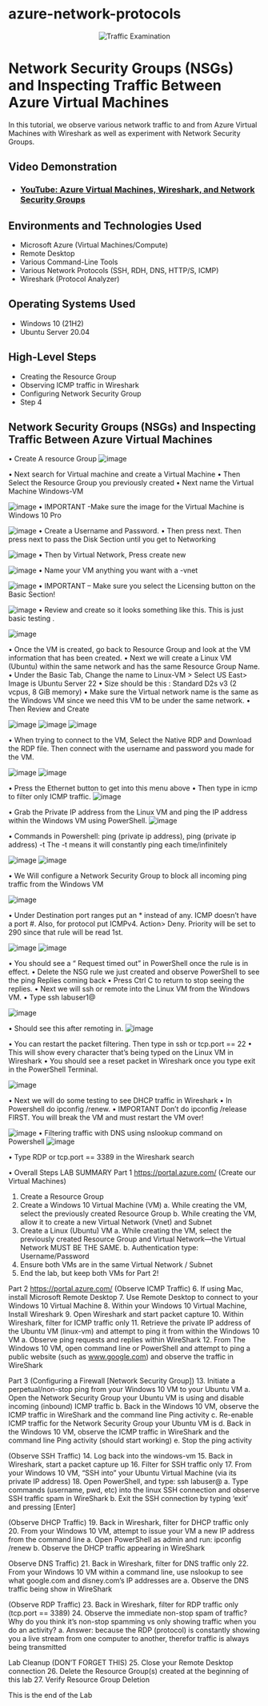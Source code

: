 # azure-network-protocols
<p align="center">
<img src="https://i.imgur.com/Ua7udoS.png" alt="Traffic Examination"/>
</p>

<h1>Network Security Groups (NSGs) and Inspecting Traffic Between Azure Virtual Machines</h1>
In this tutorial, we observe various network traffic to and from Azure Virtual Machines with Wireshark as well as experiment with Network Security Groups. <br />


<h2>Video Demonstration</h2>

- ### [YouTube: Azure Virtual Machines, Wireshark, and Network Security Groups](https://www.youtube.com)

<h2>Environments and Technologies Used</h2>

- Microsoft Azure (Virtual Machines/Compute)
- Remote Desktop
- Various Command-Line Tools
- Various Network Protocols (SSH, RDH, DNS, HTTP/S, ICMP)
- Wireshark (Protocol Analyzer)

<h2>Operating Systems Used </h2>

- Windows 10 (21H2)
- Ubuntu Server 20.04

<h2>High-Level Steps</h2>

- Creating the Resource Group
- Observing ICMP traffic in Wireshark
- Configuring Network Security Group
- Step 4

<h2>Network Security Groups (NSGs) and Inspecting Traffic Between Azure Virtual Machines</h2>

•	Create A resource Group
![image](https://github.com/user-attachments/assets/2ad0eb33-fec5-4d8a-a9b3-a636f0e5e20e)

•	Next search for Virtual machine and create a Virtual Machine
•	Then Select the Resource Group you previously created
•	Next name the Virtual Machine Windows-VM 

![image](https://github.com/user-attachments/assets/dae2e83b-15c3-4189-983f-1d7c3d87ee27)
•	IMPORTANT -Make sure the image for the Virtual Machine is Windows 10 Pro 

![image](https://github.com/user-attachments/assets/e9f66618-903d-4c5a-9cc6-7eb259f6f0cb)
•	Create a Username and Password.
•	Then press next. Then press next to pass the Disk Section until you get to Networking

![image](https://github.com/user-attachments/assets/9863c290-b7f8-4c00-a5f9-4a5222b9ddb5)
•	Then by Virtual Network, Press create new

![image](https://github.com/user-attachments/assets/46efa3d8-4a5f-4f53-90dd-3e0163bf21a6)
•	Name your VM anything you want with a -vnet 

![image](https://github.com/user-attachments/assets/60e0ad3c-d501-4449-92a9-2b16468e117f)
•	IMPORTANT – Make sure you select the Licensing button on the Basic Section!

![image](https://github.com/user-attachments/assets/14b81240-35d5-4e75-9077-cd79d0a6cb2a)
•	Review and create so it looks something like this. This is just basic testing .

![image](https://github.com/user-attachments/assets/eb974b45-3753-483b-8100-18964419670c)

•	Once the VM is created, go back to Resource Group and look at the VM information  that has been created.
•	Next we will create a Linux VM (Ubuntu) within the same network and has the same Resource Group Name.
•	Under the Basic Tab, Change the name to Linux-VM > Select US East> Image is Ubuntu Server 22
•	Size should be this : Standard D2s v3 (2 vcpus, 8 GiB memory)
•	Make sure the Virtual network name is the same as the Windows VM since we need this VM to be under the same network. 
•	Then Review and Create

![image](https://github.com/user-attachments/assets/3effbf64-490b-4d8a-aed3-3afc09f0c945)
![image](https://github.com/user-attachments/assets/f5b3ac6e-51b3-484d-b8a8-0c7103eb79f7)
![image](https://github.com/user-attachments/assets/f44b08e1-db06-42f1-83e8-191c5a31bf5f)

•	When trying to connect to the VM, Select the Native RDP and Download the RDP file. Then connect with the username and password you made for the VM. 

![image](https://github.com/user-attachments/assets/59c7fac0-ee67-4a4d-9e89-475b664ed050)
![image](https://github.com/user-attachments/assets/6cf738f6-fabe-4b87-ad62-fe1c0110bd8c)

•	Press the Ethernet button to get into this menu above
•	Then type in icmp to filter only ICMP traffic.
![image](https://github.com/user-attachments/assets/e1544554-f6cf-4e96-9f5b-037d076b7ac0)

•	Grab the Private IP address from the Linux VM and ping the IP address within the Windows VM using PowerShell.
![image](https://github.com/user-attachments/assets/35263459-899b-4ed5-a918-398b881dfbc2)

•	Commands in Powershell: ping (private ip address), ping (private ip address) -t  The -t means it will constantly ping each time/infinitely 

![image](https://github.com/user-attachments/assets/e36dcea9-44d6-4e1f-88b3-c72f32d6fccc)
![image](https://github.com/user-attachments/assets/dbab88b0-116c-41eb-8405-6aa17f8f0831)

•	We Will configure a Network Security Group to block all incoming ping traffic from the Windows VM

![image](https://github.com/user-attachments/assets/f8a4a823-444c-4844-87e0-fd074f3f95f7)

•	Under Destination port ranges put an * instead of any. ICMP doesn’t have a port #.  Also, for protocol put ICMPv4. Action> Deny. Priority will be set to 290 since that rule will be read 1st.

![image](https://github.com/user-attachments/assets/d7d1c4e5-8039-44b5-a05b-0a878b87a14b)
![image](https://github.com/user-attachments/assets/f57d1c55-973e-4928-9d1f-017180b95438)

•	You should see a “ Request timed out” in PowerShell once the rule is in effect.
•	Delete the NSG rule we just created and observe PowerShell to see the ping Replies coming back
•	Press Ctrl C to return to stop seeing the replies.
•	Next we will ssh or remote into the Linux VM from the Windows VM.
•	Type ssh labuser1@<private ip of linux vm>

![image](https://github.com/user-attachments/assets/d577433c-b0b6-4d3f-af34-49ea0fc665e4)

•	Should see this after remoting in.
![image](https://github.com/user-attachments/assets/6504a79c-bc96-4996-8f93-00164eeeaa01)

•	You can restart the packet filtering. Then type in ssh or tcp.port == 22 
•	This will show every character that’s being typed on the Linux VM in Wireshark
•	You should see a reset packet in Wireshark once you type exit in the PowerShell Terminal. 

![image](https://github.com/user-attachments/assets/5de1b14c-3e20-42e9-948c-106017a81147)

•	Next we will do some testing to see DHCP traffic in Wireshark
•	In Powershell do ipconfig /renew. 
•	IMPORTANT Don’t do ipconfig /release FIRST. You will break the VM and must restart the VM over!


![image](https://github.com/user-attachments/assets/6e6de6c5-72bc-49fd-88c2-280e5a091ac3)
•	Filtering traffic with DNS using nslookup command on Powershell
![image](https://github.com/user-attachments/assets/6162e868-1314-4495-89a4-926cee75859f)

•	Type RDP or tcp.port == 3389 in the Wireshark search

•	Overall Steps
LAB SUMMARY
Part 1
https://portal.azure.com/
(Create our Virtual Machines)
1.	Create a Resource Group
2.	Create a Windows 10 Virtual Machine (VM)
a.	While creating the VM, select the previously created Resource Group
b.	While creating the VM, allow it to create a new Virtual Network (Vnet) and Subnet
3.	Create a Linux (Ubuntu) VM
a.	While creating the VM, select the previously created Resource Group and Virtual Network—the Virtual Network MUST BE THE SAME.
b.	Authentication type: Username/Password
4.	Ensure both VMs are in the same Virtual Network / Subnet
5.	End the lab, but keep both VMs for Part 2!

Part 2
https://portal.azure.com/
(Observe ICMP Traffic)
6.	If using Mac, install Microsoft Remote Desktop
7.	Use Remote Desktop to connect to your Windows 10 Virtual Machine
8.	Within your Windows 10 Virtual Machine, Install Wireshark
9.	Open Wireshark and start packet capture
10.	Within Wireshark, filter for ICMP traffic only
11.	Retrieve the private IP address of the Ubuntu VM (linux-vm) and attempt to ping it from within the Windows 10 VM
a.	Observe ping requests and replies within WireShark
12.	From The Windows 10 VM, open command line or PowerShell and attempt to ping a public website (such as www.google.com) and observe the traffic in WireShark

Part 3
(Configuring a Firewall [Network Security Group])
13.	Initiate a perpetual/non-stop ping from your Windows 10 VM to your Ubuntu VM
a.	Open the Network Security Group your Ubuntu VM is using and disable incoming (inbound) ICMP traffic
b.	Back in the Windows 10 VM, observe the ICMP traffic in WireShark and the command line Ping activity
c.	Re-enable ICMP traffic for the Network Security Group your Ubuntu VM is
d.	Back in the Windows 10 VM, observe the ICMP traffic in WireShark and the command line Ping activity (should start working)
e.	Stop the ping activity

(Observe SSH Traffic)
14.	Log back into the windows-vm
15.	Back in Wireshark, start a packet capture up
16.	Filter for SSH traffic only
17.	From your Windows 10 VM, “SSH into” your Ubuntu Virtual Machine (via its private IP address)
18.	Open PowerShell, and type: ssh labuser@<private IP address>
a.	Type commands (username, pwd, etc) into the linux SSH connection and observe SSH traffic spam in WireShark
b.	Exit the SSH connection by typing ‘exit’ and pressing [Enter]

(Observe DHCP Traffic)
19.	Back in Wireshark, filter for DHCP traffic only
20.	From your Windows 10 VM, attempt to issue your VM a new IP address from the command line
a.	Open PowerShell as admin and run: ipconfig /renew
b.	Observe the DHCP traffic appearing in WireShark

Observe DNS Traffic)
21.	Back in Wireshark, filter for DNS traffic only
22.	From your Windows 10 VM within a command line, use nslookup to see what google.com and disney.com’s IP addresses are
a.	Observe the DNS traffic being show in WireShark

(Observe RDP Traffic)
23.	Back in Wireshark, filter for RDP traffic only (tcp.port == 3389)
24.	Observe the immediate non-stop spam of traffic? Why do you think it’s non-stop spamming vs only showing traffic when you do an activity?
a.	Answer: because the RDP (protocol) is constantly showing you a live stream from one computer to another, therefor traffic is always being transmitted

Lab Cleanup (DON’T FORGET THIS)
25.	Close your Remote Desktop connection
26.	Delete the Resource Group(s) created at the beginning of this lab
27.	Verify Resource Group Deletion




This is the end of the Lab

